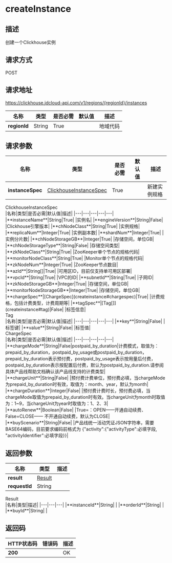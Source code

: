 # createInstance


## 描述
创建一个Clickhouse实例

## 请求方式
POST

## 请求地址
https://clickhouse.jdcloud-api.com/v1/regions/{regionId}/instances

|名称|类型|是否必需|默认值|描述|
|---|---|---|---|---|
|**regionId**|String|True| |地域代码|

## 请求参数
|名称|类型|是否必需|默认值|描述|
|---|---|---|---|---|
|**instanceSpec**|[ClickhouseInstanceSpec](createinstance#clickhouseinstancespec)|True| |新建实例规格|

<div id="clickhouseinstancespec">ClickhouseInstanceSpec</div>
|名称|类型|是否必需|默认值|描述|
|---|---|---|---|---|
|**instanceName**|String|True| |实例名|
|**engineVersion**|String|False| |Clickhouse引擎版本|
|**chNodeClass**|String|True| |实例规格|
|**replicaNum**|Integer|True| |实例副本数|
|**shardNum**|Integer|True| |实例分片数|
|**chNodeStorageGB**|Integer|True| |存储空间，单位GB|
|**chNodeStorageType**|String|False| |存储空间类型|
|**zkNodeClass**|String|True| |ZooKeeper单个节点的规格代码|
|**monitorNodeClass**|String|True| |Monitor单个节点的规格代码|
|**zkNodeNum**|Integer|True| |ZooKeeper节点数目|
|**azId**|String[]|True| |可用区ID，目前仅支持单可用区部署|
|**vpcId**|String|True| |VPC的ID|
|**subnetId**|String|True| |子网ID|
|**zkNodeStorageGB**|Integer|True| |存储空间，单位GB|
|**monitorNodeStorageGB**|Integer|True| |存储空间，单位GB|
|**chargeSpec**|[ChargeSpec](createinstance#chargespec)|True| |计费规格，包括计费类型，计费周期等|
|**tagSpec**|[Tag[]](createinstance#tag)|False| |标签信息|
<div id="tag">Tag</div>
|名称|类型|是否必需|默认值|描述|
|---|---|---|---|---|
|**key**|String|False| |标签键|
|**value**|String|False| |标签值|
<div id="chargespec">ChargeSpec</div>
|名称|类型|是否必需|默认值|描述|
|---|---|---|---|---|
|**chargeMode**|String|False|postpaid_by_duration|计费模式，取值为：prepaid_by_duration，postpaid_by_usage或postpaid_by_duration，prepaid_by_duration表示预付费，postpaid_by_usage表示按用量后付费，postpaid_by_duration表示按配置后付费，默认为postpaid_by_duration.请参阅具体产品线帮助文档确认该产品线支持的计费类型|
|**chargeUnit**|String|False| |预付费计费单位，预付费必填，当chargeMode为prepaid_by_duration时有效，取值为：month、year，默认为month|
|**chargeDuration**|Integer|False| |预付费计费时长，预付费必填，当chargeMode取值为prepaid_by_duration时有效。当chargeUnit为month时取值为：1~9，当chargeUnit为year时取值为：1、2、3|
|**autoRenew**|Boolean|False| |True=：OPEN——开通自动续费、False=CLOSE—— 不开通自动续费，默认为CLOSE|
|**buyScenario**|String|False| |产品线统一活动凭证JSON字符串，需要BASE64编码，目前要求编码前格式为 {"activity":{"activityType":必填字段, "activityIdentifier":必填字段}}|

## 返回参数
|名称|类型|描述|
|---|---|---|
|**result**|[Result](createinstance#result)| |
|**requestId**|String| |

<div id="result">Result</div>
|名称|类型|描述|
|---|---|---|
|**instanceId**|String| |
|**orderId**|String| |
|**buyId**|String| |

## 返回码
|HTTP状态码|错误码|描述|
|---|---|---|
|**200**||OK|
